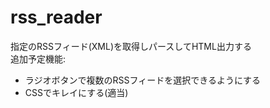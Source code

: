 # rss_reader
指定のRSSフィード(XML)を取得しパースしてHTML出力する  
追加予定機能:
 - ラジオボタンで複数のRSSフィードを選択できるようにする
 - CSSでキレイにする(適当)
